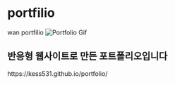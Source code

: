 # portfilio
 wan portfilio
![Portfolio Gif](/imgs/portfolio.gif)
<h2>반응형 웹사이트로 만든 포트폴리오입니다</h2>
https://kess531.github.io/portfolio/
